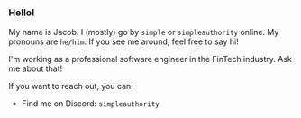 ### Hello!

My name is Jacob. I (mostly) go by `simple` or `simpleauthority` online. My pronouns are `he/him`. If you see me around, feel free to say hi!

I'm working as a professional software engineer in the FinTech industry. Ask me about that!

If you want to reach out, you can:
- Find me on Discord: `simpleauthority`
